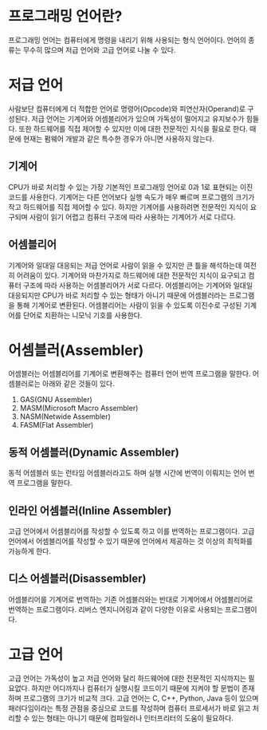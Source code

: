 # 프로그래밍 언어란?
프로그래밍 언어는 컴퓨터에게 명령을 내리기 위해 사용되는 형식 언어이다. 언어의 종류는 무수히 많으며 저급 언어와 고급 언어로 나눌 수 있다.
# 저급 언어
사람보단 컴퓨터에게 더 적합한 언어로 명령어(Opcode)와 피연산자(Operand)로 구성된다. 저급 언어는 기계어와 어셈블리어가 있으며 가독성이 떨어지고 유지보수가 힘들다. 또한 하드웨어를 직접 제어할 수 있지만 이에 대한 전문적인 지식을 필요로 한다. 때문에 현재는 펌웨어 개발과 같은 특수한 경우가 아니면 사용하지 않는다.
## 기계어
CPU가 바로 처리할 수 있는 가장 기본적인 프로그래밍 언어로 0과 1로 표현되는 이진 코드를 사용한다. 기계어는 다른 언어보다 실행 속도가 매우 빠르며 프로그램의 크기가 작고 하드웨어를 직접 제어할 수 있다. 하지만 기계어를 사용하려면 전문적인 지식이 요구되며 사람이 읽기 어렵고 컴퓨터 구조에 따라 사용하는 기계어가 서로 다르다.
## 어셈블리어
기계어와 일대일 대응되는 저급 언어로 사람이 읽을 수 있지만 큰 틀을 해석하는데 여전히 어려움이 있다. 기계어와 마찬가지로 하드웨어에 대한 전문적인 지식이 요구되고 컴퓨터 구조에 따라 사용하는 어셈블리어가 서로 다르다. 어셈블리어는 기계어와 일대일 대응되지만 CPU가 바로 처리할 수 있는 형태가 아니기 때문에 어셈블러라는 프로그램을 통해 기계어로 변환된다.
어셈블리어는 사람이 읽을 수 있도록 이진수로 구성된 기계어를 단어로 치환하는 니모닉 기호를 사용한다.
# 어셈블러(Assembler)
어셈블러는 어셈블리어를 기계어로 변환해주는 컴퓨터 언어 번역 프로그램을 말한다. 
어셈블러로는 아래와 같은 것들이 있다. 

1. GAS(GNU Assembler)
2. MASM(Microsoft Macro Assembler)
3. NASM(Netwide Assembler)
4. FASM(Flat Assembler)
## 동적 어셈블러(Dynamic Assembler)
동적 어셈블러 또는 런타임 어셈블러라고도 하며 실행 시간에 번역이 이뤄지는 언어 번역 프로그램을 말한다.
## 인라인 어셈블러(Inline Assembler)
고급 언어에서 어셈블리어를 작성할 수 있도록 하고 이를 번역하는 프로그램이다.
고급 언어에서 어셈블리어를 작성할 수 있기 때문에 언어에서 제공하는 것 이상의 최적화를 가능하게 한다.
## 디스 어셈블러(Disassembler)
어셈블리어를 기계어로 번역하는 기존 어셈블러와는 반대로 기계어에서 어셈블리어로 번역하는 프로그램이다. 
리버스 엔지니어링과 같이 다양한 이유로 사용되는 프로그램이다.
# 고급 언어
고급 언어는 가독성이 높고 저급 언어와 달리 하드웨어에 대한 전문적인 지식까지는 필요없다. 하지만 어디까지나 컴퓨터가 실행시킬 코드이기 때문에 지켜야 할 문법이 존재하며 프로그램의 크기가 비교적 크다. 고급 언어는 C, C++, Python, Java 등이 있으며 패러다임이라는 특정 관점을 중심으로 코드를 작성하며 컴퓨터 프로세서가 바로 읽고 처리할 수 있는 형태는 아니기 때문에 컴파일러나 인터프리터의 도움이 필요하다.